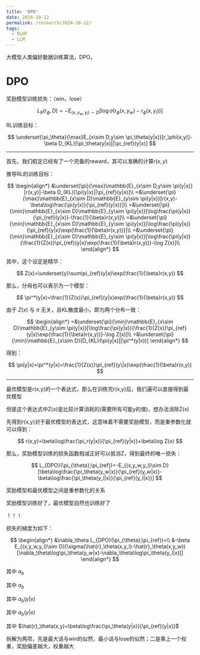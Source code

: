 ```yaml
---
title: 'DPO'
date: 2024-10-12
permalink: /research/2024-10-12/
tags:
  - RLHF
  - LLM
---
```


大模型人类偏好数据训练算法，DPO。

# DPO

奖励模型训练损失：（win，lose）

$$
L_R(r_{\phi},D)=-E_{(x,y_w,y_l)\sim D}[\log\sigma(r_\phi(x,y_w)-r_\phi(x,y_l))]
$$

RL训练目标：

$$
\underset{\pi_\theta}{\max}E_{x\sim D,y\sim \pi_\theta(y|x)}[r_\phi(x,y)]-\beta D_{KL}[\pi_\theta(y|x)||\pi_{ref}(y|x)]
$$

---

首先，我们假定已经有了一个完备的reward，其可以准确的计算$r(x,y)$

推导RL的训练目标：

$$
\begin{align*}
&\underset{\pi}{\max}\mathbb{E}_{x\sim D,y\sim \pi(y|x)}[r(x,y)]-\beta D_{KL}[\pi(y|x)||\pi_{ref}(y|x)]\\
=&\underset{\pi}{\max}\mathbb{E}_{x\sim D}\mathbb{E}_{y\sim \pi(y|x)}[r(x,y)-\beta\log\frac{\pi(y|x)}{\pi_{ref}(y|x)}]\\
=&\underset{\pi}{\min}\mathbb{E}_{x\sim D}\mathbb{E}_{y\sim \pi(y|x)}[\log\frac{\pi(y|x)}{\pi_{ref}(y|x)}-\frac{1}{\beta}r(x,y)]\\
=&\underset{\pi}{\min}\mathbb{E}_{x\sim D}\mathbb{E}_{y\sim \pi(y|x)}[\log\frac{\pi(y|x)}{\pi_{ref}(y|x)\exp(\frac{1}{\beta}r(x,y))}]\\
=&\underset{\pi}{\min}\mathbb{E}_{x\sim D}\mathbb{E}_{y\sim \pi(y|x)}[\log\frac{\pi(y|x)}{\frac{1}{Z(x)}\pi_{ref}(y|x)\exp(\frac{1}{\beta}r(x,y))}-\log Z(x)]\\
\end{align*}
$$

其中，这个设定是精华：

$$
Z(x)=\underset{y}\sum\pi_{ref}(y|x)\exp(\frac{1}{\beta}r(x,y))
$$

那么，分母也可以表示为一个模型：

$$
\pi^*(y|x)=\frac{1}{Z(x)}\pi_{ref}(y|x)exp(\frac{1}{\beta}r(x,y))
$$

由于 $Z(x)$ 与 $\pi$ 无关，且KL散度最小，即为两个分布一致：

$$
\begin{align*}
=&\underset{\pi}{\min}\mathbb{E}_{x\sim D}\mathbb{E}_{y\sim \pi(y|x)}[\log\frac{\pi(y|x)}{\frac{1}{Z(x)}\pi_{ref}(y|x)\exp(\frac{1}{\beta}r(x,y))}-\log Z(x)]\\
=&\underset{\pi}{\min}\mathbb{E}_{x\sim D}[D_{KL}(\pi(y|x)||\pi^*(y|x))]
\end{align*}
$$

得到：

$$
\pi(y|x)=\pi^*(y|x)=\frac{1}{Z(x)}\pi_{ref}(y\|x)\exp(\frac{1}{\beta}r(x,y))
$$

---

最优模型是r(x,y)的一个表达式，那么在训练完r(x,y)后，我们遍可以直接得到最优模型

但是这个表达式中Z(x)是比较计算消耗的(需要所有可能y的值)，想办法消除Z(x)

先得到r(x,y)对于最优模型的表达式，这意味着不需要奖励模型，而是重参数化就可以得到：

$$
r(x,y)=\beta\log\frac{\pi_r(y|x)}{\pi_{ref}(y|x)}+\beta\log Z(x)
$$

那么，奖励模型训练的损失函数相减正好可以抵消Z，得到最终的唯一损失：

$$
L_{DPO}(\pi_{\theta};\pi_{ref})=-E_{(x,y_w,y_l)\sim D}[\beta\log\frac{\pi_\theta(y_w|x)}{\pi_{ref}(y_w|x)}-\beta\log\frac{\pi_\theta(y_l|x)}{\pi_{ref}(y_l|x)}]
$$

奖励模型和最优模型之间是重参数化的关系

奖励模型训练好了，最优模型自然也训练好了

！！！

损失的梯度为如下：

$$
\begin{align*}
&\nabla_\theta L_{DPO}(\pi_{\theta};\pi_{ref})=\\
&-\beta E_{(x,y_w,y_l)\sim D}[\sigma(\hat{r}_\theta(x,y_l)-\hat{r}_\theta(x,y_w))[\nabla_\theta\log\pi_\theta(y_w|x)-\nabla_\theta\log\pi_\theta(y_l|x)]]
\end{align*}
$$

其中 $a_b$

其中 $a _b$

其中 $a_b(y|x)$

其中 $a _b(y|x)$

其中 $\hat{r}_\theta(x,y)=\beta\log\frac{\pi_\theta(y|x)}{\pi_{ref}(y|x)}$

拆解为两项，先是最大话与win的似然，最小话与lose的似然；二是乘上一个权重，奖励偏差越大，权重越大